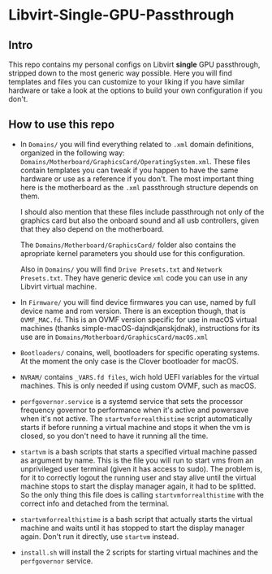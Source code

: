 # Libvirt-Single-GPU-Passthrough

## Intro
This repo contains my personal configs on Libvirt **single** GPU passthrough, stripped down to the most generic way possible. Here you will find templates and files you can customize to your liking if you have similar hardware or take a look at the options to build your own configuration if you don't.

## How to use this repo
* In `Domains/` you will find everything related to `.xml` domain definitions, organized in the following way: `Domains/Motherboard/GraphicsCard/OperatingSystem.xml`. These files contain templates you can tweak if you happen to have the same hardware or use as a reference if you don't. The most important thing here is the motherboard as the `.xml` passthrough structure depends on them. 

  I should also mention that these files include passthrough not only of the graphics card but also the onboard sound and all usb controllers, given that they also depend on the motherboard.

  The `Domains/Motherboard/GraphicsCard/` folder also contains the apropriate kernel parameters you should use for this configuration.

  Also in `Domains/` you will find `Drive Presets.txt` and `Network Presets.txt`. They have generic device `xml` code you can use in any Libvirt virtual machine.

* In `Firmware/` you will find device firmwares you can use, named by full device name and rom version. There is an exception though, that is `OVMF_MAC.fd`. This is an OVMF version specific for use in macOS virtual machines (thanks simple-macOS-dajndkjanskjdnak), instructions for its use are in `Domains/Motherboard/GraphicsCard/macOS.xml`

* `Bootloaders/` conains, well, bootloaders for specific operating systems. At the moment the only case is the Clover bootloader for macOS.

* `NVRAM/` contains `_VARS.fd files`, wich hold UEFI variables for the virtual machines. This is only needed if using custom OVMF, such as macOS.

* `perfgovernor.service` is a systemd service that sets the processor frequency governor to performance when it's active and powersave when it's not active. The `startvmforrealthistime` script automatically starts if before running a virtual machine and stops it when the vm is closed, so you don't need to have it running all the time.

* `startvm` is a bash scripts that starts a specified virtual machine passed as argument by name. This is the file you will run to start vms from an unprivileged user terminal (given it has access to sudo). The problem is, for it to correctly logout the running user and stay alive until the virtual machine stops to start the display manager again, it had to be splitted. So the only thing this file does is calling `startvmforrealthistime` with the correct info and detached from the terminal.

* `startvmforrealthistime` is a bash script that actually starts the virtual machine and waits until it has stopped to start the display manager again. Don't run it directly, use `startvm` instead.

* `install.sh` will install the 2 scripts for starting virtual machines and the `perfgovernor` service.